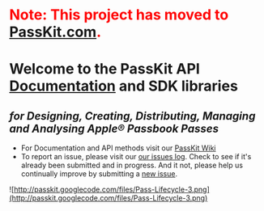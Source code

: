 # <font color='#ff0000'>Note: This project has moved to <a href='https://passkit.com/documentation/'>PassKit.com</a>.</font> #

# Welcome to the PassKit API [Documentation](HomePage.md) and SDK libraries #
## _for Designing, Creating, Distributing, Managing and Analysing Apple® Passbook Passes_ ##

  * For Documentation and API methods visit our [PassKit Wiki](HomePage.md)
  * To report an issue, please visit our [our issues log](http://code.google.com/p/passkit/issues/list). Check to see if it's already been submitted and in progress.  And it not, please help us continually improve by submitting a [new issue](http://code.google.com/p/passkit/issues/entry).

![http://passkit.googlecode.com/files/Pass-Lifecycle-3.png](http://passkit.googlecode.com/files/Pass-Lifecycle-3.png)

